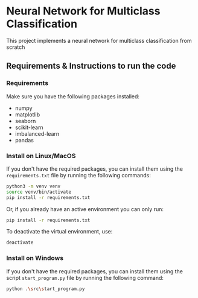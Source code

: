 # Neural Network for Multiclass Classification 
This project implements a neural network for multiclass classification from scratch

## Requirements & Instructions to run the code
### Requirements
Make sure you have the following packages installed:
- numpy
- matplotlib
- seaborn
- scikit-learn
- imbalanced-learn
- pandas

### Install on Linux/MacOS
If you don't have the required packages, you can install them using the `requirements.txt` file by running the following commands:

```sh
python3 -m venv venv
source venv/bin/activate
pip install -r requirements.txt
```
Or, if you already have an active environment you can only run:
```sh
pip install -r requirements.txt
```

To deactivate the virtual environment, use:
```sh
deactivate
```

### Install on Windows 
If you don't have the required packages, you can install them using the script `start_program.py` file by running the following command:
```sh
python .\src\start_program.py
```
